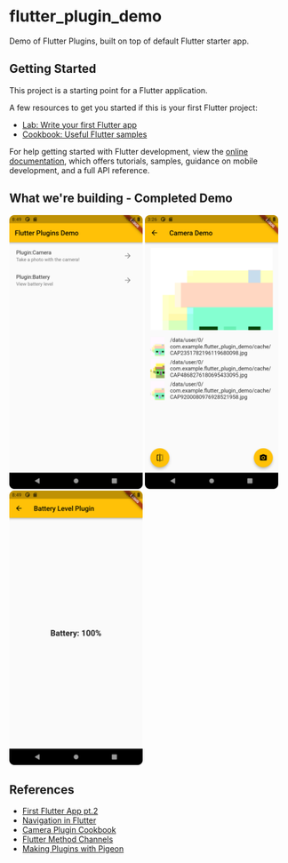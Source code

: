 # flutter_plugin_demo

Demo of Flutter Plugins, built on top of default Flutter starter app.

## Getting Started

This project is a starting point for a Flutter application.

A few resources to get you started if this is your first Flutter project:

- [Lab: Write your first Flutter app](https://docs.flutter.dev/get-started/codelab)
- [Cookbook: Useful Flutter samples](https://docs.flutter.dev/cookbook)

For help getting started with Flutter development, view the
[online documentation](https://docs.flutter.dev/), which offers tutorials,
samples, guidance on mobile development, and a full API reference.

## What we're building - Completed Demo

<div>
  <img src="https://github.com/devYaoYH/Flutter-Plugin-Demo/blob/custom_plugin/img/HomePage.png" width=240px>
  <img src="https://github.com/devYaoYH/Flutter-Plugin-Demo/blob/custom_plugin/img/CameraPage.png" width=240px>
  <img src="https://github.com/devYaoYH/Flutter-Plugin-Demo/blob/custom_plugin/img/BatteryPage.png" width=240px>
</div>

## References

* [First Flutter App pt.2](https://codelabs.developers.google.com/codelabs/first-flutter-app-pt2)
* [Navigation in Flutter](https://docs.flutter.dev/cookbook/navigation/navigation-basics)
* [Camera Plugin Cookbook](https://docs.flutter.dev/cookbook/plugins/picture-using-camera)
* [Flutter Method Channels](https://docs.flutter.dev/development/platform-integration/platform-channels)
* [Making Plugins with Pigeon](https://pub.dev/packages/pigeon)
